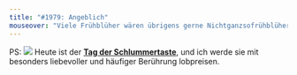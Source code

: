 ```yaml
---
title: "#1979: Angeblich"
mouseover: "Viele Frühblüher wären übrigens gerne Nichtganzsofrühblüher und würden lieber bis um 9 Uhr oder so ausschlafen."
---
```


PS:
<a href="http://www.fonflatter.de/kalender"><img src="http://www.fonflatter.de/bilder/2011.png"></a>
Heute ist der <a  href="http://www.fonflatter.de/kalender"><strong>Tag der Schlummertaste</strong></a>, und ich werde sie mit besonders liebevoller und häufiger Berührung lobpreisen.
